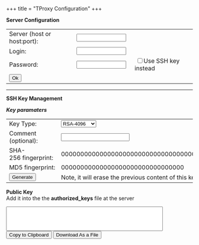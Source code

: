 +++
title = "TProxy Configuration"
+++
<script src="/js/api.js" defer> </script>
<script src="/js/conf.js" defer> </script>

**Server Configuration**
<table >
	<tbody>
	<tr>
		<td>Server (host or host:port):</td>
		<td><input id="addr" type="text" style="width: 95%;"/></td>
	</tr>
	<tr>
		<td>Login:</td>
		<td><input id="login" type="text" style="width: 95%;" /></td>
	</tr>
	<tr>
		<td>Password:</td>
		<td><input id="password" type="text" style="width: 95%;" /></td>
		<td>&nbsp;<input id="usekey" type="checkbox"/>Use SSH key instead
	</tr>
	<tr>
		<td><input type="button" value="Ok" onclick="tproxy.Ui(SubmitServerParams)"/></td>
	</tr>
	</tbody>
</table>

---
**SSH Key Management**

***Key paramaters***
<table>
	<tbody>
	<tr>
	  <td>Key Type:</td>
	  <td>
	    <select id="key-type">
	      <option value="rsa-2048">RSA-2048</option>
	      <option value="rsa-4096" selected="true">RSA-4096</option>
	      <option value="ecdsa-256">ECDSA-256</option>
	      <option value="ecdsa-384">ECDSA-384</option>
	      <option value="ecdsa-521">ECDSA-521</option>
	      <option value="ed25519">Ed25519</option>
	    </select>
	  </td>
	</tr>
	<tr>
	  <td>Comment (optional):</td>
	  <td><input id="key-comment" type="text"" /></td>
	</tr>
	<tr>
	  <td>SHA-256&nbsp;fingerprint:</td>
	  <td><div id="key-sha256">0000000000000000000000000000000000000000000000000000000000000000<div></td>
	</tr>
	<tr>
	  <td>MD5&nbsp;fingerprint:</td>
	  <td><div id="key-md5">00000000000000000000000000000000</div></td>
	</tr>
	<tr>
	  <td><input type="button" value="Generate" onclick="tproxy.Ui(GenKey)"/></td>
	  <td>Note, it will erase the previous content of this key, if any</td>
	</tr>
	<tbody>
</table>

**Public Key**
<br>
Add it into the the **authorized_keys** file at the server

<textarea id="key-pubtext" style="overflow:auto;resize:none" rows=4 cols=50 readonly>
</textarea>

<input type="button" value="Copy to Clipboard" onclick="tproxy.Ui(PubKeyCopy)"/>
<input type="button" value="Download As a File" onclick="tproxy.Ui(PubKeySave)"/>
